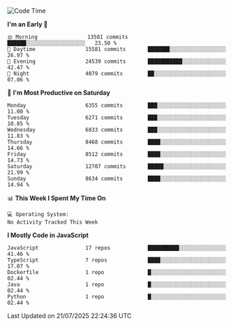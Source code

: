<!--START_SECTION:waka-->
![Code Time](http://img.shields.io/badge/Code%20Time-3%2C498%20hrs%2059%20mins-blue)

**I'm an Early 🐤** 

```text
🌞 Morning                13581 commits       ██████░░░░░░░░░░░░░░░░░░░   23.50 % 
🌆 Daytime                15581 commits       ███████░░░░░░░░░░░░░░░░░░   26.97 % 
🌃 Evening                24539 commits       ███████████░░░░░░░░░░░░░░   42.47 % 
🌙 Night                  4079 commits        ██░░░░░░░░░░░░░░░░░░░░░░░   07.06 % 
```
📅 **I'm Most Productive on Saturday** 

```text
Monday                   6355 commits        ███░░░░░░░░░░░░░░░░░░░░░░   11.00 % 
Tuesday                  6271 commits        ███░░░░░░░░░░░░░░░░░░░░░░   10.85 % 
Wednesday                6833 commits        ███░░░░░░░░░░░░░░░░░░░░░░   11.83 % 
Thursday                 8468 commits        ████░░░░░░░░░░░░░░░░░░░░░   14.66 % 
Friday                   8512 commits        ████░░░░░░░░░░░░░░░░░░░░░   14.73 % 
Saturday                 12707 commits       █████░░░░░░░░░░░░░░░░░░░░   21.99 % 
Sunday                   8634 commits        ████░░░░░░░░░░░░░░░░░░░░░   14.94 % 
```


📊 **This Week I Spent My Time On** 

```text
💻 Operating System: 
No Activity Tracked This Week
```

**I Mostly Code in JavaScript** 

```text
JavaScript               17 repos            ██████████░░░░░░░░░░░░░░░   41.46 % 
TypeScript               7 repos             ████░░░░░░░░░░░░░░░░░░░░░   17.07 % 
Dockerfile               1 repo              █░░░░░░░░░░░░░░░░░░░░░░░░   02.44 % 
Java                     1 repo              █░░░░░░░░░░░░░░░░░░░░░░░░   02.44 % 
Python                   1 repo              █░░░░░░░░░░░░░░░░░░░░░░░░   02.44 % 
```




 Last Updated on 21/07/2025 22:24:36 UTC
<!--END_SECTION:waka-->

<!--
**likaiqiang/likaiqiang** is a ✨ _special_ ✨ repository because its `README.md` (this file) appears on your GitHub profile.

Here are some ideas to get you started:

- 🔭 I’m currently working on ...
- 🌱 I’m currently learning ...
- 👯 I’m looking to collaborate on ...
- 🤔 I’m looking for help with ...
- 💬 Ask me about ...
- 📫 How to reach me: ...
- 😄 Pronouns: ...
- ⚡ Fun fact: ...
-->
